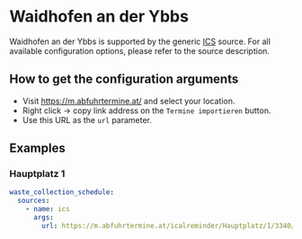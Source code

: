 # Waidhofen an der Ybbs

Waidhofen an der Ybbs is supported by the generic [ICS](/doc/source/ics.md) source. For all available configuration options, please refer to the source description.


## How to get the configuration arguments

- Visit <https://m.abfuhrtermine.at/> and select your location.  
- Right click -> copy link address on the `Termine importieren` button.
- Use this URL as the `url` parameter.

## Examples

### Hauptplatz 1

```yaml
waste_collection_schedule:
  sources:
    - name: ics
      args:
        url: https://m.abfuhrtermine.at/icalreminder/Hauptplatz/1/3340/30301
```
